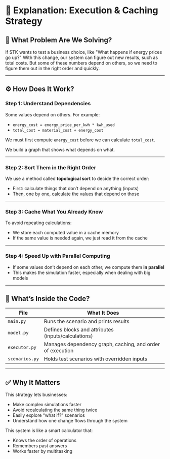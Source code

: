 
# 🧠 Explanation: Execution & Caching Strategy

## 🧩 What Problem Are We Solving?

If STK wants to test a business choice, like "What happens if energy prices go up?" With this change, our system can figure out new results, such as total costs. But some of these numbers depend on others, so we need to figure them out in the right order and quickly.

---

## ⚙️ How Does It Work?

### Step 1: Understand Dependencies
Some values depend on others. For example:
- `energy_cost = energy_price_per_kwh * kwh_used`
- `total_cost = material_cost + energy_cost`

We must first compute `energy_cost` before we can calculate `total_cost`.

We build a graph that shows what depends on what.

---

### Step 2: Sort Them in the Right Order
We use a method called **topological sort** to decide the correct order:
- First: calculate things that don’t depend on anything (inputs)
- Then, one by one, calculate the values that depend on those

---

### Step 3: Cache What You Already Know
To avoid repeating calculations:
- We store each computed value in a cache memory
- If the same value is needed again, we just read it from the cache

---

### Step 4: Speed Up with Parallel Computing
- If some values don’t depend on each other, we compute them **in parallel**
- This makes the simulation faster, especially when dealing with big models

---

## 🧰 What’s Inside the Code?

| File            | What It Does |
|------------------|--------------|
| `main.py`        | Runs the scenario and prints results |
| `model.py`       | Defines blocks and attributes (inputs/calculations) |
| `executor.py`    | Manages dependency graph, caching, and order of execution |
| `scenarios.py`   | Holds test scenarios with overridden inputs |

---

## ✅ Why It Matters

This strategy lets businesses:
- Make complex simulations faster
- Avoid recalculating the same thing twice
- Easily explore “what if?” scenarios
- Understand how one change flows through the system

This system is like a smart calculator that:
- Knows the order of operations
- Remembers past answers
- Works faster by multitasking

